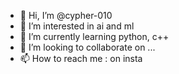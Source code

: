 - 👋 Hi, I’m @cypher-010
- 👀 I’m interested in ai and ml
- 🌱 I’m currently learning python, c++ 
- 💞️ I’m looking to collaborate on ...
- 📫 How to reach me : on insta 

<!---
cypher-010/cypher-010 is a ✨ special ✨ repository because its `README.md` (this file) appears on your GitHub profile.
You can click the Preview link to take a look at your changes.
--->

